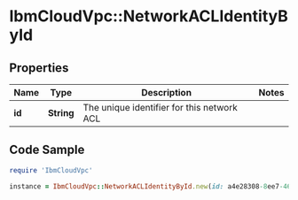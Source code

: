 # IbmCloudVpc::NetworkACLIdentityById

## Properties

Name | Type | Description | Notes
------------ | ------------- | ------------- | -------------
**id** | **String** | The unique identifier for this network ACL | 

## Code Sample

```ruby
require 'IbmCloudVpc'

instance = IbmCloudVpc::NetworkACLIdentityById.new(id: a4e28308-8ee7-46ab-8108-9f881f22bdbf)
```


